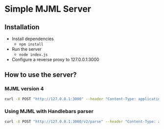 # Simple MJML Server

## Installation

* Install dependencies
    * ```npm install```
* Run the server
    * ``node index.js``
* Configure a reverse proxy to 127.0.0.1:3000

## How to use the server?

### MJML version 4
```bash
curl -X POST "http://127.0.0.1:3000" --header "Content-Type: application/json" -d '{"mjml":"<mjml><mj-body><mj-section><mj-column><mj-text>Hello World!</mj-text></mj-column></mj-section></mj-body></mjml>"}'
```

### Using MJML with Handlebars parser
```bash
curl -X POST "http://127.0.0.1:3000/v2/parse" --header "Content-Type: application/json" -d '{"mjml":"<mjml><mj-body><mj-section><mj-column><mj-text>{{title}}</mj-text></mj-column></mj-section></mj-body></mjml>","values": {"title": "Hello World!"}}'
```
